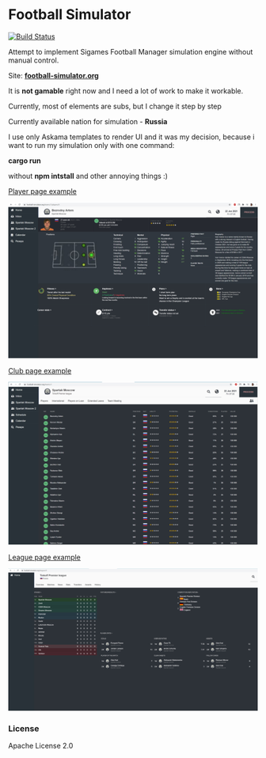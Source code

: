 # Football Simulator 
[![Build Status](http://drone.zoxexivo.com/api/badges/ZOXEXIVO/football-simulator/status.svg)](http://drone.zoxexivo.com/ZOXEXIVO/football-simulator)

Attempt to implement Sigames Football Manager simulation engine without manual control.

Site: **[football-simulator.org](https://football-simulator.org)**

It is **not gamable** right now and I need a lot of work to make it workable.

Currently, most of elements are subs, but I change it step by step

Currently available nation for simulation - **Russia**

I use only Askama templates to render UI and it was my decision, because i want to run my simulation only with one command:

**cargo run**

without **npm intstall** and other annoying things :) 

[Player page example](https://football-simulator.org/teams/1/players/1)

![alt text](docs/images/player.jpg "Player page")

[Club page example](https://football-simulator.org/teams/1)

![alt text](docs/images/club.jpg "Club page")

[League page example](https://football-simulator.org/leagues/0)

![alt text](docs/images/league.jpg "League page")

### License

Apache License 2.0